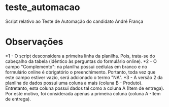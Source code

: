 # teste_automacao
Script relativo ao Teste de Automação do candidato André França


# Observações #
  *1 - O script desconsidera a primeira linha da planilha. Pois, trata-se do cabeçalho da tabela (idêntico às perguntas do formulário online).
  *2 - O campo "Complemento": na planilha possui ceélulas em branco e no formulário online é obrigatório o preenchimento. Portanto, toda vez que este campo estiver vazio, será adcionado o termo "NA".
  *3 - A versão 2 da planilha de dados possui uma coluna a mais (coluna B - Produto). Entretanto, esta coluna possui dados tal como a coluna A (Item de entrega). Por este motivo, foi considerada apenas a primeira coluna (coluna A -Item de entrega).
